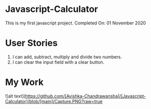 # Javascript-Calculator
This is my first javascript project.
Completed On: 01 November 2020

# User Stories
1.  I can add, subtract, multiply and divide two numbers.
2.  I can clear the input field with a clear button.

# My Work

![alt text](https://github.com/[Avishka-Chandrawansha]/[Javascript-Calculator]/blob/[main]/Capture.PNG?raw=true


